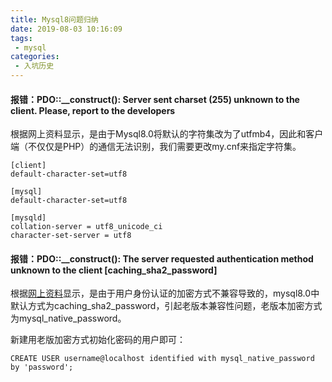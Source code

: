 ```yaml
---
title: Mysql8问题归纳
date: 2019-08-03 10:16:09
tags:
 - mysql
categories:
 - 入坑历史
---
```


#### 报错：PDO::__construct(): Server sent charset (255) unknown to the client. Please, report to the developers

根据网上资料显示，是由于Mysql8.0将默认的字符集改为了utfmb4，因此和客户端（不仅仅是PHP）的通信无法识别，我们需要更改my.cnf来指定字符集。

```$xslt
[client]
default-character-set=utf8

[mysql]
default-character-set=utf8

[mysqld]
collation-server = utf8_unicode_ci
character-set-server = utf8

```

#### 报错：PDO::__construct(): The server requested authentication method unknown to the client [caching_sha2_password]

根据[网上资料](https://stackoverflow.com/questions/49083573/php-7-2-2-mysql-8-0-pdo-gives-authentication-method-unknown-to-the-client-ca)显示，是由于用户身份认证的加密方式不兼容导致的，mysql8.0中默认方式为caching_sha2_password，引起老版本兼容性问题，老版本加密方式为mysql_native_password。

新建用老版加密方式初始化密码的用户即可：

```$xslt
CREATE USER username@localhost identified with mysql_native_password by 'password';
```



